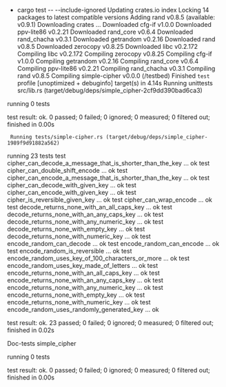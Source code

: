 + cargo test -- --include-ignored
    Updating crates.io index
     Locking 14 packages to latest compatible versions
      Adding rand v0.8.5 (available: v0.9.1)
 Downloading crates ...
  Downloaded cfg-if v1.0.0
  Downloaded ppv-lite86 v0.2.21
  Downloaded rand_core v0.6.4
  Downloaded rand_chacha v0.3.1
  Downloaded getrandom v0.2.16
  Downloaded rand v0.8.5
  Downloaded zerocopy v0.8.25
  Downloaded libc v0.2.172
   Compiling libc v0.2.172
   Compiling zerocopy v0.8.25
   Compiling cfg-if v1.0.0
   Compiling getrandom v0.2.16
   Compiling rand_core v0.6.4
   Compiling ppv-lite86 v0.2.21
   Compiling rand_chacha v0.3.1
   Compiling rand v0.8.5
   Compiling simple-cipher v0.0.0 (/testbed)
    Finished `test` profile [unoptimized + debuginfo] target(s) in 4.14s
     Running unittests src/lib.rs (target/debug/deps/simple_cipher-2cf9dd390bad6ca3)

running 0 tests

test result: ok. 0 passed; 0 failed; 0 ignored; 0 measured; 0 filtered out; finished in 0.00s

     Running tests/simple-cipher.rs (target/debug/deps/simple_cipher-1989f9d91882a562)

running 23 tests
test cipher_can_decode_a_message_that_is_shorter_than_the_key ... ok
test cipher_can_double_shift_encode ... ok
test cipher_can_encode_a_message_that_is_shorter_than_the_key ... ok
test cipher_can_decode_with_given_key ... ok
test cipher_can_encode_with_given_key ... ok
test cipher_is_reversible_given_key ... ok
test cipher_can_wrap_encode ... ok
test decode_returns_none_with_an_all_caps_key ... ok
test decode_returns_none_with_an_any_caps_key ... ok
test decode_returns_none_with_any_numeric_key ... ok
test decode_returns_none_with_empty_key ... ok
test decode_returns_none_with_numeric_key ... ok
test encode_random_can_decode ... ok
test encode_random_can_encode ... ok
test encode_random_is_reversible ... ok
test encode_random_uses_key_of_100_characters_or_more ... ok
test encode_random_uses_key_made_of_letters ... ok
test encode_returns_none_with_an_all_caps_key ... ok
test encode_returns_none_with_an_any_caps_key ... ok
test encode_returns_none_with_any_numeric_key ... ok
test encode_returns_none_with_empty_key ... ok
test encode_returns_none_with_numeric_key ... ok
test encode_random_uses_randomly_generated_key ... ok

test result: ok. 23 passed; 0 failed; 0 ignored; 0 measured; 0 filtered out; finished in 0.02s

   Doc-tests simple_cipher

running 0 tests

test result: ok. 0 passed; 0 failed; 0 ignored; 0 measured; 0 filtered out; finished in 0.00s

